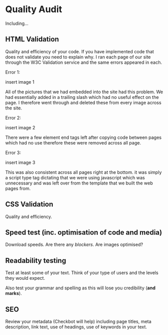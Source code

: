 # Quality Audit

Including...

## HTML Validation

Quality and efficiency of your code. If you have implemented code that does not validate you need to explain why.
I ran each page of our site through the W3C Validation service and the same errors appeared in each.

Error 1:

insert image 1

All of the pictures that we had embedded into the site had this problem. We had essentially added in a trailing slash which had no useful effect on the page. I therefore went through and deleted these from every image across the site. 

Error 2:

insert image 2

There were a few element end tags left after copying code between pages which had no use therefore these were removed across all page.

Error 3:

insert image 3

This was also consistent across all pages right at the bottom. it was simply a script type tag dictating that we were using javascript which was unnecessary and was left over from the template that we built the web pages from.


## CSS Validation

Quality and efficiency.

## Speed test (inc. optimisation of code and media)

Download speeds. Are there any _blockers_. Are images optimised?

## Readability testing

Test at least some of your text. Think of your type of users and the levels they would expect.

Also test your grammar and spelling as this will lose you credibility (**and marks**).

## SEO

Review your metadata (Checkbot will help) including page titles, meta description, link text, use of headings, use of keywords in your text.
